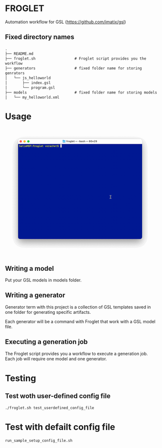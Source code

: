 # FROGLET

Automation workflow for GSL (https://github.com/imatix/gsl)

## Fixed directory names

```
.
├── README.md
├── froglet.sh                  # Froglet script provides you the workflow
├── generators                  # fixed folder name for storing genrators
│   └── js_helloworld
│       ├── index.gsl
│       └── program.gsl
├── models                      # fixed folder name for storing models
│   └── my_helloworld.xml
```

# Usage

![Usage animated gif](usageguide.gif)

## Writing a model 

Put your GSL models in models folder.

## Writing a generator

Generator term with this project is a collection of GSL templates saved in one folder for generating specific artifacts. 

Each generator will be a command with Froglet that work with a GSL model file.

## Executing a generation job

The Froglet script provides you a workflow to execute a generation job. Each job will require one model and one generator. 

# Testing 

## Test woth user-defined config file
```
./froglet.sh test_userdefined_config_file
```

# Test with defailt config file

```
run_sample_setup_config_file.sh
```